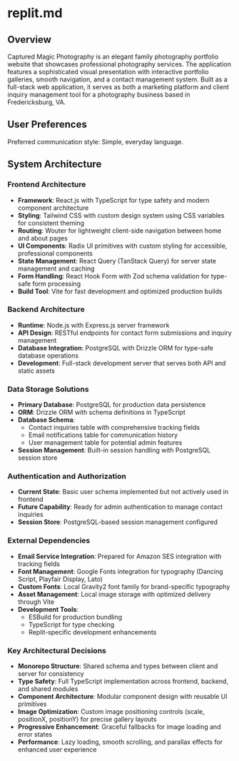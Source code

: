 # replit.md

## Overview

Captured Magic Photography is an elegant family photography portfolio website that showcases professional photography services. The application features a sophisticated visual presentation with interactive portfolio galleries, smooth navigation, and a contact management system. Built as a full-stack web application, it serves as both a marketing platform and client inquiry management tool for a photography business based in Fredericksburg, VA.

## User Preferences

Preferred communication style: Simple, everyday language.

## System Architecture

### Frontend Architecture
- **Framework**: React.js with TypeScript for type safety and modern component architecture
- **Styling**: Tailwind CSS with custom design system using CSS variables for consistent theming
- **Routing**: Wouter for lightweight client-side navigation between home and about pages
- **UI Components**: Radix UI primitives with custom styling for accessible, professional components
- **State Management**: React Query (TanStack Query) for server state management and caching
- **Form Handling**: React Hook Form with Zod schema validation for type-safe form processing
- **Build Tool**: Vite for fast development and optimized production builds

### Backend Architecture
- **Runtime**: Node.js with Express.js server framework
- **API Design**: RESTful endpoints for contact form submissions and inquiry management
- **Database Integration**: PostgreSQL with Drizzle ORM for type-safe database operations
- **Development**: Full-stack development server that serves both API and static assets

### Data Storage Solutions
- **Primary Database**: PostgreSQL for production data persistence
- **ORM**: Drizzle ORM with schema definitions in TypeScript
- **Database Schema**: 
  - Contact inquiries table with comprehensive tracking fields
  - Email notifications table for communication history
  - User management table for potential admin features
- **Session Management**: Built-in session handling with PostgreSQL session store

### Authentication and Authorization
- **Current State**: Basic user schema implemented but not actively used in frontend
- **Future Capability**: Ready for admin authentication to manage contact inquiries
- **Session Store**: PostgreSQL-based session management configured

### External Dependencies
- **Email Service Integration**: Prepared for Amazon SES integration with tracking fields
- **Font Management**: Google Fonts integration for typography (Dancing Script, Playfair Display, Lato)
- **Custom Fonts**: Local Gravity2 font family for brand-specific typography
- **Asset Management**: Local image storage with optimized delivery through Vite
- **Development Tools**: 
  - ESBuild for production bundling
  - TypeScript for type checking
  - Replit-specific development enhancements

### Key Architectural Decisions
- **Monorepo Structure**: Shared schema and types between client and server for consistency
- **Type Safety**: Full TypeScript implementation across frontend, backend, and shared modules
- **Component Architecture**: Modular component design with reusable UI primitives
- **Image Optimization**: Custom image positioning controls (scale, positionX, positionY) for precise gallery layouts
- **Progressive Enhancement**: Graceful fallbacks for image loading and error states
- **Performance**: Lazy loading, smooth scrolling, and parallax effects for enhanced user experience